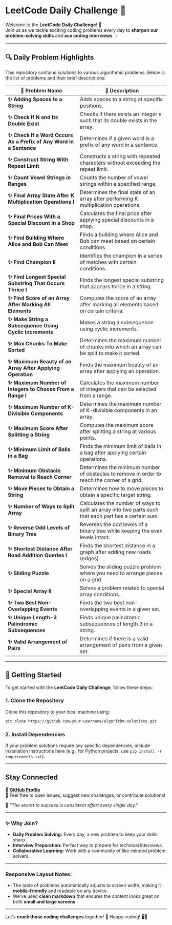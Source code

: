 # **LeetCode Daily Challenge 🚀**

Welcome to the **LeetCode Daily Challenge**! 🎉  
Join us as we tackle exciting coding problems every day to **sharpen our problem-solving skills** and **ace coding interviews**. 💡

---

## **🔍 Daily Problem Highlights**

This repository contains solutions to various algorithmic problems. Below is the list of problems and their brief descriptions:

| **📝 Problem Name**                                                              | **🔎 Description**                                                                                   |
|--------------------------------------------------------------------------------|---------------------------------------------------------------------------------------------------|
| **✨ Adding Spaces to a String**                                                  | Adds spaces to a string at specific positions.                                                    |
| **✨ Check If N and Its Double Exist**                                            | Checks if there exists an integer `n` such that its double exists in the array.                   |
| **✨ Check If a Word Occurs As a Prefix of Any Word in a Sentence**               | Determines if a given word is a prefix of any word in a sentence.                                |
| **✨ Construct String With Repeat Limit**                                         | Constructs a string with repeated characters without exceeding the repeat limit.                  |
| **✨ Count Vowel Strings in Ranges**                                              | Counts the number of vowel strings within a specified range.                                      |
| **✨ Final Array State After K Multiplication Operations I**                      | Determines the final state of an array after performing K multiplication operations.             |
| **✨ Final Prices With a Special Discount in a Shop**                             | Calculates the final price after applying special discounts in a shop.                            |
| **✨ Find Building Where Alice and Bob Can Meet**                                 | Finds a building where Alice and Bob can meet based on certain conditions.                        |
| **✨ Find Champion II**                                                           | Identifies the champion in a series of matches with certain conditions.                           |
| **✨ Find Longest Special Substring That Occurs Thrice I**                         | Finds the longest special substring that appears thrice in a string.                             |
| **✨ Find Score of an Array After Marking All Elements**                          | Computes the score of an array after marking all elements based on certain criteria.             |
| **✨ Make String a Subsequence Using Cyclic Increments**                           | Makes a string a subsequence using cyclic increments.                                             |
| **✨ Max Chunks To Make Sorted**                                                  | Determines the maximum number of chunks into which an array can be split to make it sorted.      |
| **✨ Maximum Beauty of an Array After Applying Operation**                        | Finds the maximum beauty of an array after applying an operation.                                |
| **✨ Maximum Number of Integers to Choose From a Range I**                         | Calculates the maximum number of integers that can be selected from a range.                     |
| **✨ Maximum Number of K-Divisible Components**                                   | Determines the maximum number of K-divisible components in an array.                             |
| **✨ Maximum Score After Splitting a String**                                     | Computes the maximum score after splitting a string at various points.                            |
| **✨ Minimum Limit of Balls in a Bag**                                            | Finds the minimum limit of balls in a bag after applying certain operations.                      |
| **✨ Minimum Obstacle Removal to Reach Corner**                                   | Determines the minimum number of obstacles to remove in order to reach the corner of a grid.     |
| **✨ Move Pieces to Obtain a String**                                             | Determines how to move pieces to obtain a specific target string.                                 |
| **✨ Number of Ways to Split Array**                                              | Calculates the number of ways to split an array into two parts such that each part has a certain sum. |
| **✨ Reverse Odd Levels of Binary Tree**                                          | Reverses the odd levels of a binary tree while keeping the even levels intact.                   |
| **✨ Shortest Distance After Road Addition Queries I**                            | Finds the shortest distance in a graph after adding new roads (edges).                            |
| **✨ Sliding Puzzle**                                                             | Solves the sliding puzzle problem where you need to arrange pieces on a grid.                    |
| **✨ Special Array II**                                                           | Solves a problem related to special array conditions.                                             |
| **✨ Two Best Non-Overlapping Events**                                            | Finds the two best non-overlapping events in a given set.                                         |
| **✨ Unique Length-3 Palindromic Subsequences**                                   | Finds unique palindromic subsequences of length 3 in a string.                                    |
| **✨ Valid Arrangement of Pairs**                                                 | Determines if there is a valid arrangement of pairs from a given set.                             |

---

## **🚀 Getting Started**

To get started with the **LeetCode Daily Challenge**, follow these steps:

### **1. Clone the Repository**
Clone this repository to your local machine using:
```bash
git clone https://github.com/your-username/algorithm-solutions.git
```

### **2. Install Dependencies**  
If your problem solutions require any specific dependencies, include installation instructions here (e.g., for Python projects, use `pip install -r requirements.txt`).

---

## **Stay Connected**  
📍 **[GitHub Profile](https://github.com/JahnavikaGopalbvrith)**  
💬 Feel free to open issues, suggest new challenges, or contribute solutions!

🎯 *"The secret to success is consistent effort every single day."*

---

### **✨ Why Join?**
- **Daily Problem Solving:** Every day, a new problem to keep your skills sharp.
- **Interview Preparation:** Perfect way to prepare for technical interviews.
- **Collaborative Learning:** Work with a community of like-minded problem solvers.

---

### **Responsive Layout Notes:**
- The table of problems automatically adjusts to screen width, making it **mobile-friendly** and readable on any device.
- We've used **clean markdown** that ensures the content looks great on both **small and large screens**.

---

Let's **crack those coding challenges** together! 🌟 Happy coding! 🖥️💪
